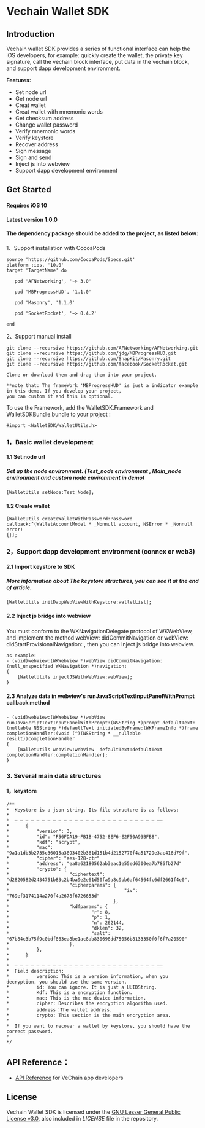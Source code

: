 # Vechain Wallet SDK    


## Introduction

Vechain wallet SDK provides a series of functional interface can help the iOS developers, for example: quickly create the wallet, the private key signature, call the vechain block interface, put data in the vechain block, and support dapp development environment.

**Features:**

- Set node url
- Get node url
- Creat wallet
- Creat wallet with mnemonic words
- Get checksum address
- Change wallet password
- Verify mnemonic words
- Verify keystore
- Recover address
- Sign message
- Sign and send
- Inject js into webview
- Support dapp development environment


## Get Started 

####  Requires iOS 10

#### Latest version 1.0.0

#### The dependency package should be added to the project, as listed below:


1、Support installation with CocoaPods
 
 ```obj-c
 source 'https://github.com/CocoaPods/Specs.git'
 platform :ios, '10.0'
 target 'TargetName' do 
 
    pod 'AFNetworking', '~> 3.0'
 
    pod 'MBProgressHUD', '1.1.0'            
 
    pod 'Masonry', '1.1.0'
 
    pod 'SocketRocket', '~> 0.4.2'
 
 end
```
2、Support manual install
 ```obj-c
git clone --recursive https://github.com/AFNetworking/AFNetworking.git
git clone --recursive https://github.com/jdg/MBProgressHUD.git
git clone --recursive https://github.com/SnapKit/Masonry.git
git clone --recursive https://github.com/facebook/SocketRocket.git

Clone or download them and drag them into your project.

**note that: The frameWork 'MBProgressHUD' is just a indicator example in this demo. If you develop your project, 
you can custom it and this is optional.

```
To use the Framework, add the WalletSDK.Framework and WalletSDKBundle.bundle to your project :

```obj-c
#import <WalletSDK/WalletUtils.h>
```

###  1，Basic wallet development

#### 1.1 Set node url
##### Set up the node environment. (Test_node environment , Main_node environment and custom node environment in demo)

```obj-c
[WalletUtils setNode:Test_Node];
````
#### 1.2 Create wallet

```obj-c
[WalletUtils createWalletWithPassword:Password
callback:^(WalletAccountModel * _Nonnull account, NSError * _Nonnull error)
{}];
```
### 2，Support dapp development environment (connex or web3)

#### 2.1 Import keystore to SDK
#####  More information about The keystore structures,  you can see it at the end of article.
```obj-c
[WalletUtils initDappWebViewWithKeystore:walletList];

````

#### 2.2  Inject js bridge into webview
##### 
You must  conform to the WKNavigationDelegate protocol  of  WKWebView,  and   implement the method  webView: didCommitNavigation or webView: didStartProvisionalNavigation: , 
then you can Inject js bridge into webview.

```obj-c  
as example:
- (void)webView:(WKWebView *)webView didCommitNavigation:(null_unspecified WKNavigation *)navigation;
{
    [WalletUtils injectJSWithWebView:webView];
}
```

#### 2.3 Analyze data in webview's runJavaScriptTextInputPanelWithPrompt callback method
##### 
```obj-c
- (void)webView:(WKWebView *)webView runJavaScriptTextInputPanelWithPrompt:(NSString *)prompt defaultText:(nullable NSString *)defaultText initiatedByFrame:(WKFrameInfo *)frame completionHandler:(void (^)(NSString * __nullable result))completionHandler
{
    [WalletUtils webView:webView  defaultText:defaultText completionHandler:completionHandler];
}
```
### 3. Several main data structures

#### 1，keystore
```obj-c
/**
*  Keystore is a json string. Its file structure is as follows:
*
*  — — — — — — — — — — — — — — — — — — — — — — — — — — ——
*      {
*          "version": 3,
*          "id": "F56FDA19-FB1B-4752-8EF6-E2F50A93BFB8",
*          "kdf": "scrypt",
*          "mac": "9a1a1db3b2735c36015a3893402b361d151b4d2152770f4a51729e3ac416d79f",
*          "cipher": "aes-128-ctr"
*          "address": "ea8a62180562ab3eac1e55ed6300ea7b786fb27d"
*          "crypto": {
*                      "ciphertext": "d2820582d2434751b83c2b4ba9e2e61d50fa9a8c9bb6af64564fc6df2661f4e0",
*                      "cipherparams": {
*                                          "iv": "769ef3174114a270f4a2678f6726653d"
*                                      },
*                      "kdfparams": {
*                              "r": 8,
*                              "p": 1,
*                              "n": 262144,
*                              "dklen": 32,
*                              "salt": "67b84c3b75f9c0bdf863ea8be1ac8ab830698dd75056b8133350f0f6f7a20590"
*                      },
*          },
*      }
*
*  — — — — — — — — — — — — — — — — — — — — — — — — — — ——
*  Field description:
*          version: This is a version information, when you decryption, you should use the same version.
*          id: You can ignore. It is just a UUIDString.
*          Kdf: This is a encryption function.
*          mac: This is the mac device information.
*          cipher: Describes the encryption algorithm used.
*          address：The wallet address.
*          crypto: This section is the main encryption area.
*
*  If you want to recover a wallet by keystore, you should have the correct password.
*
*/
```


## API Reference：

+ [API Reference](https://vit.digonchain.com/vechain-mobile-apps/ios-wallet-sdk/blob/master/API%20Reference%20.md) for VeChain app developers

## License

Vechain Wallet SDK is licensed under the
[GNU Lesser General Public License v3.0](https://www.gnu.org/licenses/lgpl-3.0.html), also included
in *LICENSE* file in the repository.


